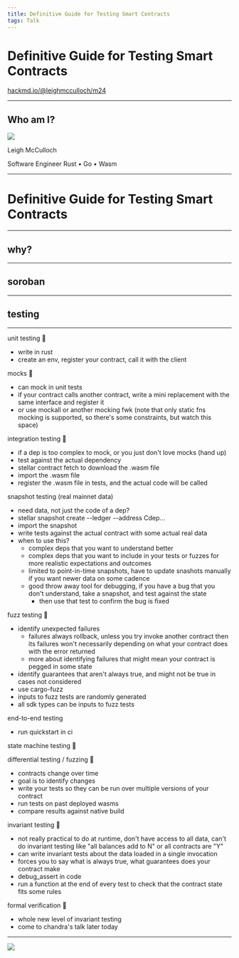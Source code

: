 ```yaml
---
title: Definitive Guide for Testing Smart Contracts
tags: Talk
---
```


# Definitive Guide for Testing Smart Contracts

[hackmd.io/@leighmcculloch/m24](https://hackmd.io/@leighmcculloch/m24)

---

## Who am I?

![](https://hackmd.io/_uploads/H1_DtRF9C.jpg)

Leigh McCulloch

Software Engineer
Rust • Go • Wasm

---

# Definitive Guide for Testing Smart Contracts

---

## why?

<!--
why testing
best practice
build confidence in the programs we develop
failure has a cost
prevent cost
give others confidence
confidence in changes not just existing capabilities
confidence at new protocol releases
confidence when dependencies upgrade
-->

---

## soroban

<!--
a consistent theme with Soroban is that we have tried to learn from other blockchains:
 - what hasn't worked for them
 - what has worked
 - what's the best way to build great tooling
 - what's the most effective way to build reliable and safe contracts
 - what gives developers confidence

And a huge area of that was... testing
-->

---

## testing

<!--
rust
byo rust tooling
leverage an entire ecosystem of test capabilities
and so with that we're going to walk through what testing looks like with Stellar contracts
-->

---

unit testing 👀
 - write in rust
 - create an env, register your contract, call it with the client

mocks 👀
 - can mock in unit tests
 - if your contract calls another contract, write a mini replacement with the same interface and register it
 - or use mockall or another mocking fwk (note that only static fns mocking is supported, so there's some constraints, but watch this space)

integration testing 👀
 - if a dep is too complex to mock, or you just don't love mocks (hand up)
 - test against the actual dependency
 - stellar contract fetch to download the .wasm file
 - import the .wasm file
 - register the .wasm file in tests, and the actual code will be called

snapshot testing (real mainnet data)
 - need data, not just the code of a dep?
 - stellar snapshot create --ledger --address Cdep...
 - import the snapshot
 - write tests against the actual contract with some actual real data
 - when to use this?
   - complex deps that you want to understand better
   - complex deps that you want to include in your tests or fuzzes for more realistic expectations and outcomes
   - limited to point-in-time snapshots, have to update snashots manually if you want newer data on some cadence
   - good throw away tool for debugging, if you have a bug that you don't understand, take a snapshot, and test against the state
     - then use that test to confirm the bug is fixed

fuzz testing 👀
 - identify unexpected failures
   - failures always rollback, unless you try invoke another contract then its failures won't necessarily depending on what your contract does with the error returned
   - more about identifying failures that might mean your contract is pegged in some state
 - identify guarantees that aren't always true, and might not be true in cases not considered
 - use cargo-fuzz
 - inputs to fuzz tests are randomly generated
 - all sdk types can be inputs to fuzz tests

end-to-end testing
 - run quickstart in ci

state machine testing 👀

differential testing / fuzzing 👀
 - contracts change over time
 - goal is to identify changes
 - write your tests so they can be run over multiple versions of your contract
 - run tests on past deployed wasms
 - compare results against native build

invariant testing 👀
 - not really practical to do at runtime, don't have access to all data, can't do invariant testing like "all balances add to N" or all contracts are "Y"
 - can write invariant tests about the data loaded in a single invocation
 - forces you to say what is always true, what guarantees does your contract make
 - debug_assert in code
 - run a function at the end of every test to check that the contract state fits some rules

formal verification 👀
 - whole new level of invariant testing
 - come to chandra's talk later today

---

![](https://i.imgflip.com/61fuow.jpg)

<!--
testing doesn't always start in tests though
-->
